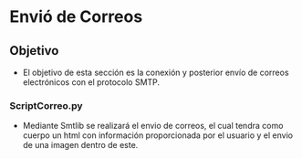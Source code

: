 
# Envió de Correos
## Objetivo
- El objetivo de esta sección es la conexión y posterior envío de correos electrónicos con el protocolo SMTP.
### ScriptCorreo.py
- Mediante Smtlib se realizará el envio de correos, el cual tendra como cuerpo un html con información proporcionada por el usuario y el envio de una imagen dentro de este. 

